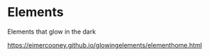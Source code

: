 # Elements

Elements that glow in the dark

https://eimercooney.github.io/glowingelements/elementhome.html
